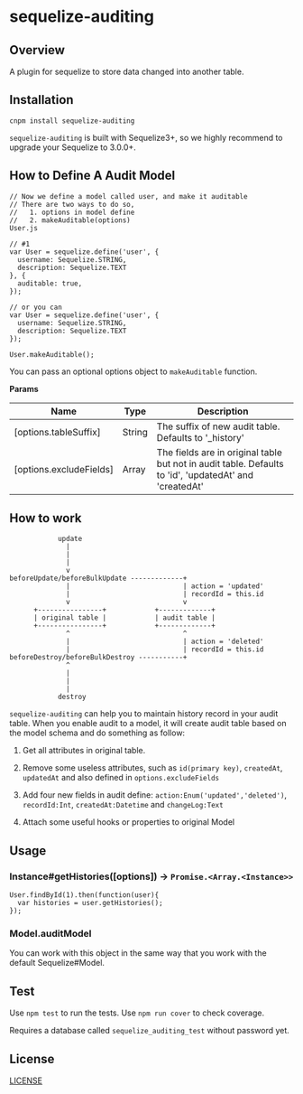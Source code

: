 # sequelize-auditing

## Overview

A plugin for sequelize to store data changed into another table.

## Installation

    cnpm install sequelize-auditing

`sequelize-auditing` is built with Sequelize3+, so we highly recommend to upgrade your Sequelize to 3.0.0+.

## How to Define A Audit Model

    // Now we define a model called user, and make it auditable
    // There are two ways to do so,
    //   1. options in model define
    //   2. makeAuditable(options)
    User.js

    // #1
    var User = sequelize.define('user', {
      username: Sequelize.STRING,
      description: Sequelize.TEXT
    }, {
      auditable: true,
    });

    // or you can
    var User = sequelize.define('user', {
      username: Sequelize.STRING,
      description: Sequelize.TEXT
    });

    User.makeAuditable();

You can pass an optional options object to `makeAuditable` function.

**Params**

| Name | Type | Description |
| ------------ | ------------- | ------------ |
| [options.tableSuffix] | String  | The suffix of new audit table. Defaults to '_history' |
| [options.excludeFields] | Array  | The fields are in original table but not in audit table. Defaults to 'id', 'updatedAt' and 'createdAt' |

## How to work


                update
                  |
                  |
                  |
                  v
    beforeUpdate/beforeBulkUpdate -------------+
                  |                            | action = 'updated'
                  |                            | recordId = this.id
                  v                            v
          +----------------+            +-------------+
          | original table |            | audit table |
          +----------------+            +-------------+
                  ^                            ^
                  |                            | action = 'deleted'
                  |                            | recordId = this.id
    beforeDestroy/beforeBulkDestroy -----------+
                  ^
                  |
                  |
                  |
                destroy

`sequelize-auditing` can help you to maintain history record in your audit table. When you enable audit to a model, it will create audit table based on the model schema and do something as follow:

  1. Get all attributes in original table.

  2. Remove some useless attributes, such as `id(primary key)`, `createdAt`, `updatedAt` and also defined in `options.excludeFields`

  3. Add four new fields in audit define: `action:Enum('updated','deleted')`, `recordId:Int`, `createdAt:Datetime` and `changeLog:Text`

  4. Attach some useful hooks or properties to original Model

## Usage

### Instance#getHistories([options]) -> `Promise.<Array.<Instance>>`

    User.findById(1).then(function(user){
      var histories = user.getHistories();
    });

### Model.auditModel

You can work with this object in the same way that you work with the default Sequelize#Model.

## Test

Use `npm test` to run the tests. Use `npm run cover` to check coverage.

Requires a database called `sequelize_auditing_test` without password yet.

## License

[LICENSE](LICENSE)
